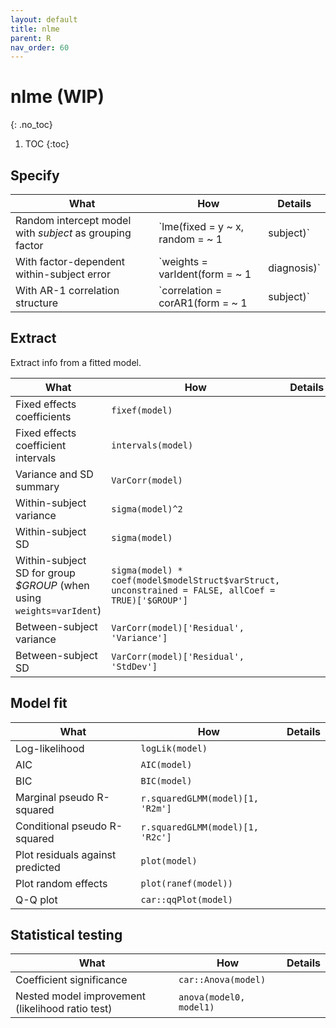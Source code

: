 ```yaml
---
layout: default
title: nlme
parent: R
nav_order: 60
---
```


# nlme (WIP)
{: .no_toc}

1. TOC
{:toc}

## Specify

| What | How | Details |
|---|---|---|
| Random intercept model with _subject_ as grouping factor | `lme(fixed = y ~ x, random = ~ 1 | subject)` | |
| With factor-dependent within-subject error | `weights = varIdent(form = ~ 1 | diagnosis)` | |
| With AR-1 correlation structure | `correlation = corAR1(form = ~ 1 | subject)` | |


## Extract

Extract info from a fitted model.

| What | How | Details |
|---|---|---|
| Fixed effects coefficients | `fixef(model)` | |
| Fixed effects coefficient intervals | `intervals(model)` | |
| Variance and SD summary | `VarCorr(model)` | |
| Within-subject variance | `sigma(model)^2` | |
| Within-subject SD | `sigma(model)` | |
| Within-subject SD for group _$GROUP_ (when using `weights=varIdent`) | `sigma(model) * coef(model$modelStruct$varStruct, unconstrained = FALSE, allCoef = TRUE)['$GROUP']` | |
| Between-subject variance | `VarCorr(model)['Residual', 'Variance']` | |
| Between-subject SD | `VarCorr(model)['Residual', 'StdDev']` | |

## Model fit

| What | How | Details |
|---|---|---|
| Log-likelihood | `logLik(model)` | |
| AIC | `AIC(model)` | |
| BIC | `BIC(model)` | |
| Marginal pseudo R-squared | `r.squaredGLMM(model)[1, 'R2m']` | |
| Conditional pseudo R-squared | `r.squaredGLMM(model)[1, 'R2c']` | |
| Plot residuals against predicted | `plot(model)` | |
| Plot random effects | `plot(ranef(model))` | |
| Q-Q plot | `car::qqPlot(model)` | |

## Statistical testing

| What | How | Details |
|---|---|---|
| Coefficient significance | `car::Anova(model)` | |
| Nested model improvement (likelihood ratio test) | `anova(model0, model1)` | |
